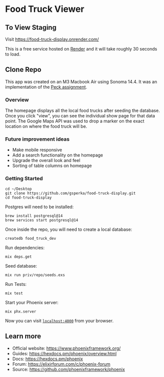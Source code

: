 # Food Truck Viewer  

## To View Staging

Visit https://food-truck-display.onrender.com/

This is a free service hosted on [Render](https://render.com/) and it will take roughly 30 seconds to load.

## Clone Repo

This app was created on an M3 Macbook Air using Sonoma 14.4. It was an implementation of the [Peck assignment](https://github.com/peck/engineering-assessment).

### Overview
 
The homepage displays all the local food trucks after seeding the database. Once you click "view", you can see the individual show page for that data point. The Google Maps API was used to drop a marker on the exact location on where the food truck will be. 

### Future improvement ideas
- Make mobile responsive
- Add a search functionality on the homepage
- Upgrade the overall look and feel
- Sorting of table columns on homepage


### Getting Started
```
cd ~/Desktop 
git clone https://github.com/gsperka/food-truck-display.git
cd food-truck-display
```

Postgres will need to be installed:

```
brew install postgresql@14
brew services start postgresql@14
```

Once inside the repo, you will need to create a local database: 

```
createdb food_truck_dev
```

Run dependencies: 

```
mix deps.get
```

Seed database: 

```
mix run priv/repo/seeds.exs
```

Run Tests: 

```
mix test
```

Start your Phoenix server:

```
mix phx.server
```

Now you can visit [`localhost:4000`](http://localhost:4000) from your browser.

## Learn more

  * Official website: https://www.phoenixframework.org/
  * Guides: https://hexdocs.pm/phoenix/overview.html
  * Docs: https://hexdocs.pm/phoenix
  * Forum: https://elixirforum.com/c/phoenix-forum
  * Source: https://github.com/phoenixframework/phoenix
